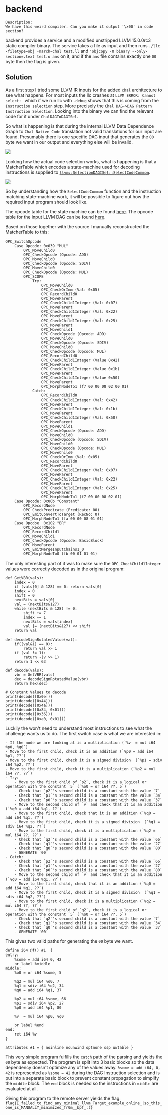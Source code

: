 # backend

    Description:
    We have this weird compiler. Can you make it output '\x00' in code section?
    
backend provides a service and a modified unstripped LLVM 15.0.0rc3 static compiler binary. 
The service takes a file as input and then runs `./llc -filetype=obj -march=chal test.ll` and `"objcopy -O binary --only-section=.text test.o ans` on it, and if the `ans` file contains exactly one `00` byte then the flag is given.

    
## Solution

As a first step I tried some LLVM IR inputs for the added `chal` architecture to see what happens.
For most inputs the llc crashes at `LLVM ERROR: Cannot select: ` which if we run llc with `-debug` shows that this is coming from the `Instruction selection` step.
More precisely the `Chal DAG->DAG Pattern Instruction Selection`. Looking into the binary we can find the relevant code for it under `ChalDAGToDAGISel`.

So what is happening is that during the internal LLVM Data Dependence Graph to `Chal Native Code` translation not valid translations for our input are found.
Presumably there is one specific DAG input that generates the `00` byte we want in our output and everything else will be invalid. 

![](img/selectCode.png)

Looking how the actual code selection works, what is happening is that a MatcherTable which encodes a state-machine used for decoding instructions is supplied to [`llvm::SelectionDAGISel::SelectCodeCommon`](https://github.com/llvm/llvm-project/blob/release/15.x/llvm/lib/CodeGen/SelectionDAG/SelectionDAGISel.cpp#L2792).

![](img/matcherTable.png)

So by understanding how the `SelectCodeCommon` function and the instruction matching state-machine work, it will be possible to figure out how the required input program should look like.

The opcode table for the state machine can be found [here](https://github.com/llvm/llvm-project/blob/release/15.x/llvm/include/llvm/CodeGen/SelectionDAGISel.h#L117).
The opcode table for the input LLVM DAG can be found [here](https://github.com/llvm/llvm-project/blob/release/15.x/llvm/include/llvm/CodeGen/ISDOpcodes.h#L40).

Based on those together with the source I manually reconstructed the MatcherTable to this:

```
OPC_SwitchOpcode
    Case Opcode: 0x039 "MUL"
        OPC_MoveChild0
        OPC_CheckOpcode (Opcode: ADD) 
        OPC_MoveChild0       
        OPC_CheckOpcode (Opcode: SDIV)
        OPC_MoveChild0
        OPC_CheckOpcode (Opcode: MUL)
        OPC_SCOPE
            Try:
                OPC_MoveChild0
                OPC_CheckOrImm (Val: 0x05)
                OPC_RecordChild0
                OPC_MoveParent
                OPC_CheckChild1Integer (Val: 0x07)
                OPC_MoveParent
                OPC_CheckChild1Integer (Val: 0x22)
                OPC_MoveParent
                OPC_CheckChild1Integer (Val: 0x25)
                OPC_MoveParent
                OPC_MoveChild1
                OPC_CheckOpcode (Opcode: ADD) 
                OPC_MoveChild0       
                OPC_CheckOpcode (Opcode: SDIV)
                OPC_MoveChild0
                OPC_CheckOpcode (Opcode: MUL)
                OPC_RecordChild0
                OPC_CheckChild1Integer (Value 0x42)
                OPC_MoveParent
                OPC_CheckChild1Integer (Value 0x1b)
                OPC_MoveParent
                OPC_CheckChild1Integer (Value 0x50)
                OPC_MoveParent
                OPC_MorphNodeTo1 (f7 00 00 08 02 00 01)
            Catch:
                OPC_RecordChild0
                OPC_CheckChild1Integer (Val: 0x42)
                OPC_MoveParent
                OPC_CheckChild1Integer (Val: 0x1b)
                OPC_MoveParent
                OPC_CheckChild1Integer (Val: 0x50)
                OPC_MoveParent
                OPC_MoveChild1
                OPC_CheckOpcode (Opcode: ADD) 
                OPC_MoveChild0       
                OPC_CheckOpcode (Opcode: SDIV)
                OPC_MoveChild0
                OPC_CheckOpcode (Opcode: MUL)
                OPC_MoveChild0
                OPC_CheckOrImm (Val: 0x05)
                OPC_RecordChild0
                OPC_MoveParent
                OPC_CheckChild1Integer (Val: 0x07)
                OPC_MoveParent
                OPC_CheckChild1Integer (Val: 0x22)
                OPC_MoveParent
                OPC_CheckChild1Integer (Val: 0x25)
                OPC_MoveParent
                OPC_MorphNodeTo1 (f7 00 00 08 02 01)
    Case Opcode: 0x00b "Constant"
        OPC_RecordNode
        OPC_CheckPredicate (Predicate: 00)
        OPC_EmitConvertToTarget (RecNo: 0)
        OPC_MorphNodeTo1 (fa 00 00 08 01 01)
    Case Opcdoe  0x102 "BR"
        OPC_RecordNode
        OPC_RecordChild1
        OPC_MoveChild1
        OPC_CheckOpcode (Opcode: BasicBlock)
        OPC_MoveParent
        OPC_EmitMergeInputChains1_0
        OPC_MorphNodeTo0 (fb 00 01 01 01) 
```
 
The only interesting part of it was to make sure the `OPC_CheckChild1Integer` values were correctly decoded as in the original program:

```
def GetVBR(vals):
    index = 0
    if (vals[0] & 128) == 0: return vals[0]
    index = 0
    shift = 0
    nextBits = vals[0]
    val = (nextBits&127)
    while (nextBits & 128) != 0:
        shift += 7
        index += 1
        nextBits = vals[index]
        val |= (nextBits&127) << shift
    return val
    
def decodeSignRotatedValue(val):
    if((val&1) == 0):
        return val >> 1
    if (val != 1):
        return -(v >> 1)
    return 1 << 63

def decode(vals):
    vbr = GetVBR(vals)
    dec = decodeSignRotatedValue(vbr)
    return hex(dec)

# Constant Values to decode
print(decode([0x0e]))
print(decode([0x44]))
print(decode([0x4a]))
print(decode([0x84, 0x01]))
print(decode([0x36]))
print(decode([0xa0, 0x01]))
```

Luckily the won't need to understand most instructions to see what the challenge wants us to do.
The first switch case is what we are interested in:

    - If the node we are looking at is a multiplication (`%v  = mul i64 %p0, %q0`)
    - Move to the first child, check it is an addition (`%p0 = add i64 %p1, ??`)
    - Move to the first child, check it is a signed division  (`%p1 = sdiv i64 %p2, ??`)
    - Move to the first child, check it is a multiplication (`%p2 = mul i64 ??, ??`)
    - Try:
        - Move to the first child of `p2`, check it is a logical or operation with the constant `5` (`%o0 = or i64 ??, 5`)
        - Check that `p2`'s second child is a constant with the value `7`
        - Check that `p1`'s second child is a constant with the value `34`
        - Check that `p0`'s second child is a constant with the value `37`
        - Move to the second child of `v` and check that it is an addition (`%q0 = add i64 %q1, ??`)
        - Move to the first child, check that it is an addition (`%q0 = add i64 %q1, ??`)
        - Move to the first child, check it is a signed division  (`%q1 = sdiv i64 %q2, ??`)
        - Move to the first child, check it is a multiplication (`%q2 = mul i64 ??, ??`)
        - Check that `q2`'s second child is a constant with the value `66`
        - Check that `q1`'s second child is a constant with the value `27`
        - Check that `q0`'s second child is a constant with the value `80`
        - GENERATE `00`
    - Catch:
        - Check that `p2`'s second child is a constant with the value `66`
        - Check that `p1`'s second child is a constant with the value `27`
        - Check that `p0`'s second child is a constant with the value `80`
        - Move to the second child of `v` and check that it is an addition (`%q0 = add i64 %q1, ??`)
        - Move to the first child, check that it is an addition (`%q0 = add i64 %q1, ??`)
        - Move to the first child, check it is a signed division  (`%q1 = sdiv i64 %q2, ??`)
        - Move to the first child, check it is a multiplication (`%q2 = mul i64 ??, ??`)
        - Move to the first child of `q2`, check it is a logical or operation with the constant `5` (`%o0 = or i64 ??, 5`)
        - Check that `q2`'s second child is a constant with the value `7`
        - Check that `q1`'s second child is a constant with the value `34`
        - Check that `q0`'s second child is a constant with the value `37`
        - GENERATE `00`

This gives two valid paths for generating the `00` byte we want.

```
define i64 @f() #1  {
entry:
    %some = add i64 0, 42
    br label %middle
middle:
    %o0 = or i64 %some, 5

    %q2 = mul i64 %o0, 7
    %q1 = sdiv i64 %q2, 34
    %q0 = add i64 %q1, 37

    %p2 = mul i64 %some, 66
    %p1 = sdiv i64 %p2, 27
    %p0 = add i64 %p1, 80

    %v  = mul i64 %p0, %q0

    br label %end
end:
    ret i64 %v
}

attributes #1 = { noinline nounwind optnone ssp uwtable }
```

This very simple program fulfills the `catch` path of the parsing and yields the `00` byte as expected.
The program is split into 3 basic blocks so the data dependency doesn't optimize any of the values away. `%some = add i64, 0, 42` is represented as `%some = 42` during the DAG Instruction selection and is put into a separate basic block to prevent constant propagation to simplify the `middle` block. The `end` block is needed so the instructions in `middle` are evaluated at all.

Giving this program to the remote server yields the flag:
    `flag{I_fa1led_to_find_any_minimal_llvm_Target_example_online_|so_this_one_is_MANUALLY_minimized_fr0m__bpf_:(}`